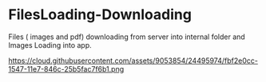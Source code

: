 # FilesLoading-Downloading
Files ( images and pdf) downloading from server into internal folder and Images Loading into app.

https://cloud.githubusercontent.com/assets/9053854/24495974/fbf2e0cc-1547-11e7-846c-25b5fac7f6b1.png
